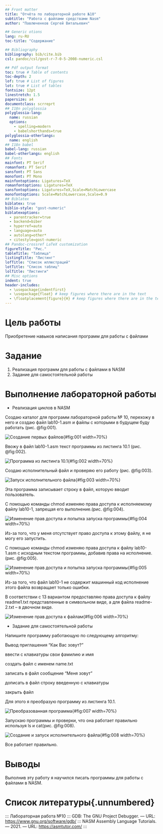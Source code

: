 ```yaml
---
## Front matter
title: "Отчёта по лабораторной работе №10"
subtitle: "Работа с файлами средствами Nasm"
author: "Павлюченков Сергей Витальевич"

## Generic otions
lang: ru-RU
toc-title: "Содержание"

## Bibliography
bibliography: bib/cite.bib
csl: pandoc/csl/gost-r-7-0-5-2008-numeric.csl

## Pdf output format
toc: true # Table of contents
toc-depth: 2
lof: true # List of figures
lot: true # List of tables
fontsize: 12pt
linestretch: 1.5
papersize: a4
documentclass: scrreprt
## I18n polyglossia
polyglossia-lang:
  name: russian
  options:
	- spelling=modern
	- babelshorthands=true
polyglossia-otherlangs:
  name: english
## I18n babel
babel-lang: russian
babel-otherlangs: english
## Fonts
mainfont: PT Serif
romanfont: PT Serif
sansfont: PT Sans
monofont: PT Mono
mainfontoptions: Ligatures=TeX
romanfontoptions: Ligatures=TeX
sansfontoptions: Ligatures=TeX,Scale=MatchLowercase
monofontoptions: Scale=MatchLowercase,Scale=0.9
## Biblatex
biblatex: true
biblio-style: "gost-numeric"
biblatexoptions:
  - parentracker=true
  - backend=biber
  - hyperref=auto
  - language=auto
  - autolang=other*
  - citestyle=gost-numeric
## Pandoc-crossref LaTeX customization
figureTitle: "Рис."
tableTitle: "Таблица"
listingTitle: "Листинг"
lofTitle: "Список иллюстраций"
lotTitle: "Список таблиц"
lolTitle: "Листинги"
## Misc options
indent: true
header-includes:
  - \usepackage{indentfirst}
  - \usepackage{float} # keep figures where there are in the text
  - \floatplacement{figure}{H} # keep figures where there are in the text
---
```


# Цель работы

Приобретение навыков написания программ для работы с файлами

# Задание

1. Реализация программ для работы с файлами в NASM
2. Задание для самостоятельной работы


# Выполнение лабораторной работы
- Реализация циклов в NASM

Создаю каталог для программ лабораторной работы № 10, перехожу в него и создаю файл lab10-1.asm и файлы с которыми в будущем буду работать (рис. @fig:001).

![Создание первых файлов](image/img1.png){#fig:001 width=70%}

Ввожу в файл lab10-1.asm текст программы из листинга 10.1  (рис. @fig:002). 

![Программа из листинга 10.1](image/img2.png){#fig:002 width=70%}

Создаю исполнительный файл и проверяю его работу (рис. @fig:003).

![Запуск исполнительного файла](image/img3.png){#fig:003 width=70%}

Эта программа записывает строку в файл, которую вводит пользователь.

С помощью команды chmod изменяю права доступа к исполняемому файлу lab10-1, запрещая его выполнение.(рис. @fig:004).

![Изменение прав доступа и попытка запуска программы](image/img4.png){#fig:004 width=70%}

Из-за того, что у меня отсутствует право доступа к этому файлу, я не могу его запустить. 

С помощью команды chmod изменяю права доступа к файлу lab10-1.asm с исходным
текстом программы, добавив права на исполнение. (рис. @fig:005).

![Изменение прав доступа и попытка запуска программы](image/img5.png){#fig:005 width=70%}

Из-за того, что файл lab10-1 не содержит машинный код исполнение этого файла возвращает только ошибки.

В соответствии с 13 вариантом предоставляю права доступа к файлу readme1.txt представленные в символьном виде, а для файла readme-2.txt – в двочном виде.

![Изменение прав доступа к файлам](image/img6.png){#fig:006 width=70%}

- Задание для самостоятельной работы

Напишите программу работающую по следующему алгоритму:

Вывод приглашения “Как Вас зовут?”

ввести с клавиатуры свои фамилию и имя

создать файл с именем name.txt

записать в файл сообщение “Меня зовут”

дописать в файл строку введенную с клавиатуры

закрыть файл

Для этого я преобразую программу из листинга 10.1.

![Преобразованная программа](image/img7.png){#fig:007 width=70%}

Запускаю программы и проверки, что она работает правильно используя ls и cat(рис. @fig:008).

![Создание и запуск исполнительного файла](image/img8.png){#fig:008 width=70%}

Все работает правильно.

# Выводы

Выполнив эту работу я научился писать программы для работы с файлами в NASM.

# Список литературы{.unnumbered}
::: Лабораторная работа №10
::: GDB: The GNU Project Debugger. — URL: https://www.gnu.org/software/gdb/
::: NASM Assembly Language Tutorials. — 2021. — URL: https://asmtutor.com/
::: 
